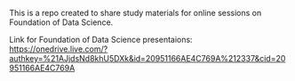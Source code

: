 This is a repo created to share study materials for online sessions on Foundation of Data Science.

Link for Foundation of Data Science presentaions: https://onedrive.live.com/?authkey=%21AJjdsNd8khU5DXk&id=20951166AE4C769A%212337&cid=20951166AE4C769A
